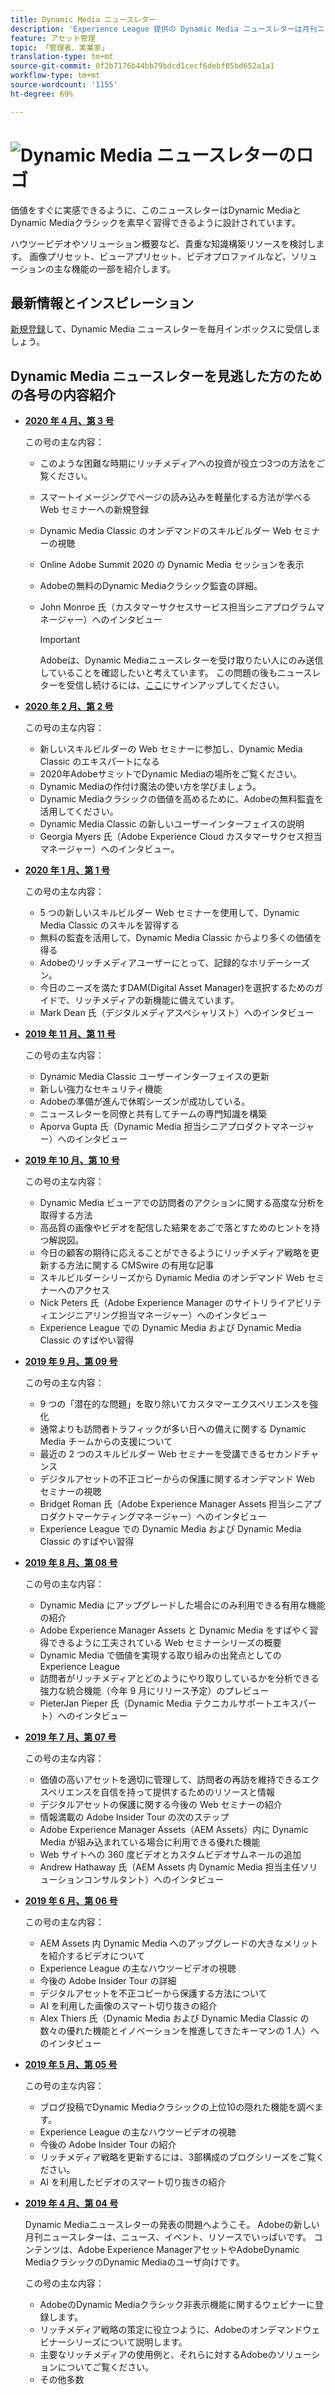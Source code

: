 ```yaml
---
title: Dynamic Media ニュースレター
description: 'Experience League 提供の Dynamic Media ニュースレターは月刊ニュースレターです。Dynamic Media および Dynamic Media Classic をすばやく習得して価値の実現にすぐに着手できるように工夫されています。このワンストップショップニュースレターでは、貴重なナレッジビルディングリソースをご利用いただけます。 例えば、ハウツービデオやソリューションの概要があります。 画像プリセット、ビューアプリセット、ビデオプロファイルなど、主な機能の一部について説明します。 '
feature: アセット管理
topic: 「管理者、実業家」
translation-type: tm+mt
source-git-commit: 0f2b7176b44bb79bdcd1cecf6debf05bd652a1a1
workflow-type: tm+mt
source-wordcount: '1155'
ht-degree: 69%

---
```



# ![Dynamic Media ニュースレターのロゴ](/help/assets/dynamic-media/assets/dynamic-media-newsletter-logo.png)

価値をすぐに実感できるように、このニュースレターはDynamic MediaとDynamic Mediaクラシックを素早く習得できるように設計されています。

ハウツービデオやソリューション概要など、貴重な知識構築リソースを検討します。 画像プリセット、ビューアプリセット、ビデオプロファイルなど、ソリューションの主な機能の一部を紹介します。

## 最新情報とインスピレーション

[新規登録](https://www.adobe.com/subscription/dynamic-media-newsletter.html)して、Dynamic Media ニュースレターを毎月インボックスに受信しましょう。

## Dynamic Media ニュースレターを見逃した方のための各号の内容紹介

<!-- * **[May 2020, Issue 4](https://expleague.azureedge.net/assets/aem/Experience-Insider-vol.31.html)**

    In this issue:

    * What business continuity means in uncertain times.
    * Key takeaways from the first all-digital Adobe Summit.
    * Must-watch Experience Manager breakout sessions.
    * Summit customer spotlight: Under Armour.
    * Never miss an Experience Insider webinar.
    * Public sector spotlight: The urgent need for digital enrollment.
    * Look what’s new in Experience Manager Innovation.
    * Build your Experience Manager skills *live* with the Adobe pros.
    * Connect with the Adobe Experience Manager Community.
    * Fast-track your Adobe expertise with Adobe Experience League. -->

* **[2020 年 4 月、第 3 号](https://expleague.azureedge.net/assets/dynamic-media/Dynamic_Media_Newsletter_04_2020_April.html)**

   この号の主な内容：

   * このような困難な時期にリッチメディアへの投資が役立つ3つの方法をご覧ください。
   * スマートイメージングでページの読み込みを軽量化する方法が学べる Web セミナーへの新規登録
   * Dynamic Media Classic のオンデマンドのスキルビルダー Web セミナーの視聴
   * Online Adobe Summit 2020 の Dynamic Media セッションを表示
   * Adobeの無料のDynamic Mediaクラシック監査の詳細。
   * John Monroe 氏（カスタマーサクセスサービス担当シニアプログラムマネージャー）へのインタビュー

      >[!IMPORTANT]
      >
      >Adobeは、Dynamic Mediaニュースレターを受け取りたい人にのみ送信していることを確認したいと考えています。 この問題の後もニュースレターを受信し続けるには、[ここ](https://nam04.safelinks.protection.outlook.com/?url=http%3A%2F%2Ft.messages.adobe.com%2Fr%2F%3Fid%3Dha6c66e%2C266d7ba%2C26edbee&amp;data=02%7C01%7Crbrough%40adobe.com%7Ce0ec0f8dde0f4eb03d9c08d7e2173fd3%7Cfa7b1b5a7b34438794aed2c178decee1%7C0%7C0%7C637226461801398160&amp;sdata=3c1oREsqy%2FeDPKC3dd4IO9dXomQ1XbokaBAYQl8obrk%3D&amp;reserved=0)にサインアップしてください。

* **[2020 年 2 月、第 2 号](https://expleague.azureedge.net/assets/dynamic-media/Dynamic_Media_Newsletter_02_2020_Feb.html)**

   この号の主な内容：

   * 新しいスキルビルダーの Web セミナーに参加し、Dynamic Media Classic のエキスパートになる
   * 2020年AdobeサミットでDynamic Mediaの場所をご覧ください。
   * Dynamic Mediaの作付け魔法の使い方を学びましょう。
   * Dynamic Mediaクラシックの価値を高めるために、Adobeの無料監査を活用してください。
   * Dynamic Media Classic の新しいユーザーインターフェイスの説明
   * Georgia Myers 氏（Adobe Experience Cloud カスタマーサクセス担当マネージャー）へのインタビュー。

* **[2020 年 1 月、第 1 号](https://expleague.azureedge.net/assets/dynamic-media/Dynamic_Media_Newsletter_01_2020_Jan.html)**

   この号の主な内容：

   * 5 つの新しいスキルビルダー Web セミナーを使用して、Dynamic Media Classic のスキルを習得する
   * 無料の監査を活用して、Dynamic Media Classic からより多くの価値を得る
   * Adobeのリッチメディアユーザーにとって、記録的なホリデーシーズン。
   * 今日のニーズを満たすDAM(Digital Asset Manager)を選択するためのガイドで、リッチメディアの新機能に備えています。
   * Mark Dean 氏（デジタルメディアスペシャリスト）へのインタビュー

* **[2019 年 11 月、第 11 号](https://expleague.azureedge.net/assets/dynamic-media/Dynamic_Media_Newsletter_11_2019_Nov.html)**

   この号の主な内容：

   * Dynamic Media Classic ユーザーインターフェイスの更新
   * 新しい強力なセキュリティ機能
   * Adobeの準備が進んで休暇シーズンが成功している。
   * ニュースレターを同僚と共有してチームの専門知識を構築
   * Aporva Gupta 氏（Dynamic Media 担当シニアプロダクトマネージャー）へのインタビュー

* **[2019 年 10 月、第 10 号](https://expleague.azureedge.net/assets/dynamic-media/Dynamic_Media_Newsletter_10_2019_Oct.html)**

   この号の主な内容：

   * Dynamic Media ビューアでの訪問者のアクションに関する高度な分析を取得する方法
   * 高品質の画像やビデオを配信した結果をあごで落とすためのヒントを持つ解説図。
   * 今日の顧客の期待に応えることができるようにリッチメディア戦略を更新する方法に関する CMSwire の有用な記事
   * スキルビルダーシリーズから Dynamic Media のオンデマンド Web セミナーへのアクセス
   * Nick Peters 氏（Adobe Experience Manager のサイトリライアビリティエンジニアリング担当マネージャー）へのインタビュー
   * Experience League での Dynamic Media および Dynamic Media Classic のすばやい習得

* **[2019 年 9 月、第 09 号](https://expleague.azureedge.net/assets/dynamic-media/Dynamic_Media_Newsletter_09_2019_Sept.html)**

   この号の主な内容：

   * 9 つの「潜在的な問題」を取り除いてカスタマーエクスペリエンスを強化
   * 通常よりも訪問者トラフィックが多い日への備えに関する Dynamic Media チームからの支援について
   * 最近の 2 つのスキルビルダー Web セミナーを受講できるセカンドチャンス
   * デジタルアセットの不正コピーからの保護に関するオンデマンド Web セミナーの視聴
   * Bridget Roman 氏（Adobe Experience Manager Assets 担当シニアプロダクトマーケティングマネージャー）へのインタビュー
   * Experience League での Dynamic Media および Dynamic Media Classic のすばやい習得

* **[2019 年 8 月、第 08 号](https://expleague.azureedge.net/assets/dynamic-media/Dynamic_Media_Newsletter_08_2019_Aug.html)**

   この号の主な内容：

   * Dynamic Media にアップグレードした場合にのみ利用できる有用な機能の紹介
   * Adobe Experience Manager Assets と Dynamic Media をすばやく習得できるように工夫されている Web セミナーシリーズの概要
   * Dynamic Media で価値を実現する取り組みの出発点としての Experience League
   * 訪問者がリッチメディアとどのようにやり取りしているかを分析できる強力な統合機能（今年 9 月にリリース予定）のプレビュー
   * PieterJan Pieper 氏（Dynamic Media テクニカルサポートエキスパート）へのインタビュー

* **[2019 年 7 月、第 07 号](https://expleague.azureedge.net/assets/dynamic-media/Dynamic_Media_Newsletter_07_2019_July.html)**

   この号の主な内容：

   * 価値の高いアセットを適切に管理して、訪問者の再訪を維持できるエクスペリエンスを自信を持って提供するためのリソースと情報
   * デジタルアセットの保護に関する今後の Web セミナーの紹介
   * 情報満載の Adobe Insider Tour の次のステップ
   * Adobe Experience Manager Assets（AEM Assets）内に Dynamic Media が組み込まれている場合に利用できる優れた機能
   * Web サイトへの 360 度ビデオとカスタムビデオサムネールの追加
   * Andrew Hathaway 氏（AEM Assets 内 Dynamic Media 担当主任ソリューションコンサルタント）へのインタビュー

* **[2019 年 6 月、第 06 号](https://expleague.azureedge.net/assets/dynamic-media/Dynamic_Media_Newsletter_06_2019_June.html)**

   この号の主な内容：

   * AEM Assets 内 Dynamic Media へのアップグレードの大きなメリットを紹介するビデオについて
   * Experience League の主なハウツービデオの視聴
   * 今後の Adobe Insider Tour の詳細
   * デジタルアセットを不正コピーから保護する方法について
   * AI を利用した画像のスマート切り抜きの紹介
   * Alex Thiers 氏（Dynamic Media および Dynamic Media Classic の数々の優れた機能とイノベーションを推進してきたキーマンの 1 人）へのインタビュー

* **[2019 年 5 月、第 05 号](https://expleague.azureedge.net/assets/dynamic-media/Dynamic_Media_Newsletter_05_2019_May.html)**

   この号の主な内容：

   * ブログ投稿でDynamic Mediaクラシックの上位10の隠れた機能を調べます。
   * Experience League の主なハウツービデオの視聴
   * 今後の Adobe Insider Tour の紹介
   * リッチメディア戦略を更新するには、3部構成のブログシリーズをご覧ください。
   * AI を利用したビデオのスマート切り抜きの紹介

* **[2019 年 4 月、第 04 号](https://expleague.azureedge.net/assets/dynamic-media/Dynamic_Media_Newsletter_04_2019_April.html)**

   Dynamic Mediaニュースレターの発表の問題へようこそ。 Adobeの新しい月刊ニュースレターは、ニュース、イベント、リソースでいっぱいです。 コンテンツは、Adobe Experience ManagerアセットやAdobeDynamic MediaクラシックのDynamic Mediaのユーザ向けです。

   この号の主な内容：

   * AdobeのDynamic Mediaクラシック非表示機能に関するウェビナーに登録します。
   * リッチメディア戦略の策定に役立つように、Adobeのオンデマンドウェビナーシリーズについて説明します。
   * 主要なリッチメディアの使用例と、それらに対するAdobeのソリューションについてご覧ください。
   * その他多数